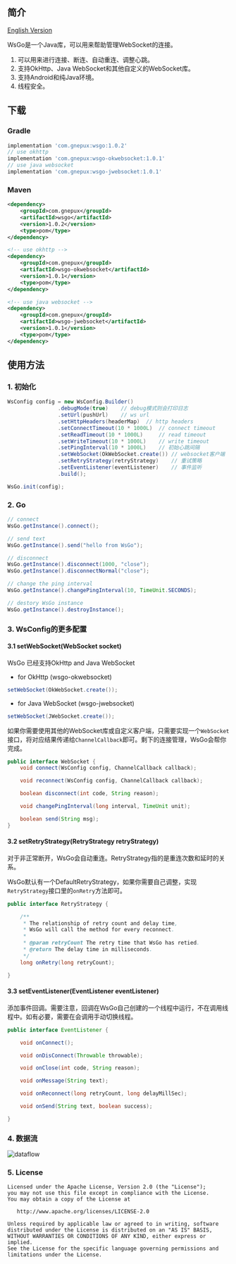 ## 简介

[English Version](https://github.com/Gnepux/WsGo/blob/master/README.md)

WsGo是一个Java库，可以用来帮助管理WebSocket的连接。

1. 可以用来进行连接、断连、自动重连、调整心跳。
2. 支持OkHttp、Java WebSocket和其他自定义的WebSocket库。
3. 支持Android和纯Java环境。
4. 线程安全。

## 下载

### Gradle
```groovy
implementation 'com.gnepux:wsgo:1.0.2'
// use okhttp
implementation 'com.gnepux:wsgo-okwebsocket:1.0.1'
// use java websocket
implementation 'com.gnepux:wsgo-jwebsocket:1.0.1'
```

### Maven
```xml
<dependency>
    <groupId>com.gnepux</groupId>
    <artifactId>wsgo</artifactId>
    <version>1.0.2</version>
    <type>pom</type>
</dependency>

<!-- use okhttp -->
<dependency>
    <groupId>com.gnepux</groupId>
    <artifactId>wsgo-okwebsocket</artifactId>
    <version>1.0.1</version>
    <type>pom</type>
</dependency>

<!-- use java websocket -->
<dependency>
    <groupId>com.gnepux</groupId>
    <artifactId>wsgo-jwebsocket</artifactId>
    <version>1.0.1</version>
    <type>pom</type>
</dependency>
```

## 使用方法

### 1. 初始化

```java
WsConfig config = new WsConfig.Builder()
                .debugMode(true)    // debug模式则会打印日志
                .setUrl(pushUrl)    // ws url
                .setHttpHeaders(headerMap)  // http headers
                .setConnectTimeout(10 * 1000L)  // connect timeout
                .setReadTimeout(10 * 1000L)     // read timeout
                .setWriteTimeout(10 * 1000L)    // write timeout
                .setPingInterval(10 * 1000L)    // 初始心跳间隔
                .setWebSocket(OkWebSocket.create()) // websocket客户端
                .setRetryStrategy(retryStrategy)    // 重试策略
                .setEventListener(eventListener)    // 事件监听
                .build();

WsGo.init(config);
```

### 2. Go

```Java
// connect
WsGo.getInstance().connect();

// send text
WsGo.getInstance().send("hello from WsGo");

// disconnect
WsGo.getInstance().disconnect(1000, "close");
WsGo.getInstance().disconnectNormal("close");

// change the ping interval
WsGo.getInstance().changePingInterval(10, TimeUnit.SECONDS);

// destory WsGo instance
WsGo.getInstance().destroyInstance();
```

### 3. WsConfig的更多配置

#### 3.1 setWebSocket(WebSocket socket)

WsGo 已经支持OkHttp and Java WebSocket

* for OkHttp (wsgo-okwebsocket)

```java
setWebSocket(OkWebSocket.create());
```

* for Java WebSocket (wsgo-jwebsocket)

```java
setWebSocket(JWebSocket.create());
```

如果你需要使用其他的WebSocket库或自定义客户端，只需要实现一个`WebSocket`接口，将对应结果传递给`ChannelCallback`即可。剩下的连接管理，WsGo会帮你完成。

```java
public interface WebSocket {
    void connect(WsConfig config, ChannelCallback callback);

    void reconnect(WsConfig config, ChannelCallback callback);

    boolean disconnect(int code, String reason);

    void changePingInterval(long interval, TimeUnit unit);

    boolean send(String msg);
}
```

#### 3.2 setRetryStrategy(RetryStrategy retryStrategy)

对于非正常断开，WsGo会自动重连。RetryStrategy指的是重连次数和延时的关系。

WsGo默认有一个DefaultRetryStrategy，如果你需要自己调整，实现`RetryStrategy`接口里的`onRetry`方法即可。

```java
public interface RetryStrategy {

    /**
     * The relationship of retry count and delay time,
     * WsGo will call the method for every reconnect.
     *
     * @param retryCount The retry time that WsGo has retied.
     * @return The delay time in milliseconds.
     */
    long onRetry(long retryCount);

}
```

#### 3.3 setEventListener(EventListener eventListener)

添加事件回调。需要注意，回调在WsGo自己创建的一个线程中运行，不在调用线程中。如有必要，需要在会调用手动切换线程。

```java
public interface EventListener {

    void onConnect();

    void onDisConnect(Throwable throwable);

    void onClose(int code, String reason);

    void onMessage(String text);

    void onReconnect(long retryCount, long delayMillSec);

    void onSend(String text, boolean success);

}
```

### 4. 数据流

![dataflow](https://github.com/Gnepux/WsGo/raw/master/dataflow.png)

### 5. License

```
Licensed under the Apache License, Version 2.0 (the "License");
you may not use this file except in compliance with the License.
You may obtain a copy of the License at

   http://www.apache.org/licenses/LICENSE-2.0

Unless required by applicable law or agreed to in writing, software
distributed under the License is distributed on an "AS IS" BASIS,
WITHOUT WARRANTIES OR CONDITIONS OF ANY KIND, either express or implied.
See the License for the specific language governing permissions and
limitations under the License.
```
